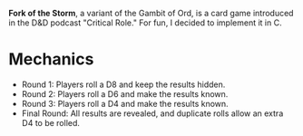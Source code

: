 **Fork of the Storm**, a variant of the Gambit of Ord, is a card game introduced in the D&D podcast "Critical Role." For fun, I decided to implement it in C.

# Mechanics

- Round 1: Players roll a D8 and keep the results hidden.
- Round 2: Players roll a D6 and make the results known.
- Round 3: Players roll a D4 and make the results known.
- Final Round: All results are revealed, and duplicate rolls allow an extra D4 to be rolled.
